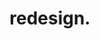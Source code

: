 ---
layout: post
main: false
status: in-progress
category: thoughts
subcategory: blog
back: thoughts.html
title: redesign.
quote: My slow web movement. 
--- 
